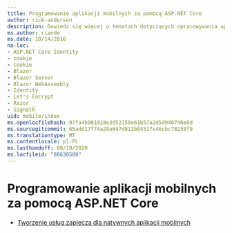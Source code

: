 ```yaml
---
title: Programowanie aplikacji mobilnych za pomocą ASP.NET Core
author: rick-anderson
description: Dowiedz się więcej o tematach dotyczących opracowywania aplikacji mobilnych za pomocą ASP.NET Core.
ms.author: riande
ms.date: 10/14/2016
no-loc:
- ASP.NET Core Identity
- cookie
- Cookie
- Blazor
- Blazor Server
- Blazor WebAssembly
- Identity
- Let's Encrypt
- Razor
- SignalR
uid: mobile/index
ms.openlocfilehash: 97fa4b901028e3d52158e61b57a2d5d940746e0d
ms.sourcegitcommit: 65add17f74a29a647d812b04517e46cbc78258f9
ms.translationtype: MT
ms.contentlocale: pl-PL
ms.lasthandoff: 08/19/2020
ms.locfileid: "88630500"
---
```

# <a name="mobile-development-with-aspnet-core"></a>Programowanie aplikacji mobilnych za pomocą ASP.NET Core

* [Tworzenie usług zaplecza dla natywnych aplikacji mobilnych](native-mobile-backend.md)
